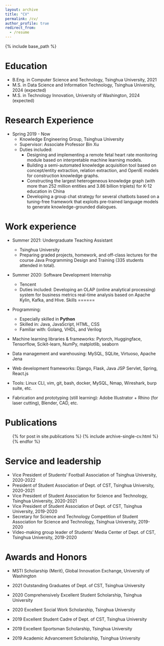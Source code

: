 ```yaml
---
layout: archive
title: "CV"
permalink: /cv/
author_profile: true
redirect_from:
  - /resume
---
```


{% include base_path %}

Education
======
* B.Eng. in Computer Science and Technology, Tsinghua University, 2021
* M.S. in Data Science and Information Technology, Tsinghua University, 2024 (expected)
* M.S. in Technology Innovation, University of Washington, 2024 (expected)

# Research Experience

- Spring 2019 - Now
  - Knowledge Engineering Group, Tsinghua University
  - Supervisor: Associate Professor Bin Xu
  - Duties included:
    - Designing and implementing a remote fetal heart rate monitoring module based on interpretable machine learning models.
    - Building a semi-automated knowledge acquisition tool based on concept/entity extraction, relation extraction, and OpenIE models for construction knowledge graphs.
    - Constructing the largest heterogeneous knowledge graph (with more than 252 million entities and 3.86 billion triplets) for K-12 education in China
    - Developing a group chat strategy for several chatbots based on a tuning-free framework that exploits pre-trained language models to generate knowledge-grounded dialogues. 

Work experience
======
* Summer 2021: Undergraduate Teaching Assistant
  * Tsinghua University
  * Preparing graded projects, homework, and off-class lectures for the course Java Programming Design and Training (335 students attended in total).
* Summer 2020: Software Development Internship
  * Tencent
  * Duties included: Developing an OLAP (online analytical processing) system for business metrics real-time analysis based on Apache Kylin, Kafka, and Hive. 
Skills
======
* Programming: 
  * Especially skilled in **Python**
  * Skilled in: Java, JavaScript, HTML, CSS
  * Familiar with: Golang, VHDL, and Verilog

* Machine learning libraries & frameworks: Pytorch, Huggingface, Tensorflow, Scikit-learn, NumPy, matplotlib, seaborn
* Data management and warehousing: MySQL, SQLite, Virtuoso, Apache Jena
* Web development frameworks: Django, Flask, Java JSP Servlet, Spring, React.js
* Tools: Linux CLI, vim, git, bash, docker, MySQL, Nmap, Wireshark, burp suite, etc.
* Fabrication and prototyping (still learning): Adobe Illustrator + Rhino (for laser cutting), Blender, CAD, etc.

Publications
======
  <ul>{% for post in site.publications %}
    {% include archive-single-cv.html %}
  {% endfor %}</ul>

Service and leadership
======
* Vice President of Students’ Football Association of Tsinghua University, 2020-2022
* President of Student Association of Dept. of CST, Tsinghua University, 2020-2021
* Vice President of Student Association for Science and Technology, Tsinghua University, 2020-2021
* Vice President of Student Association of Dept. of CST, Tsinghua University, 2019-2020
* Secretary for Science and Technology Competition of Student Association for Science and Technology, Tsinghua University, 2019-2020
* Video-making group leader of Students’ Media Center of Dept. of CST, Tsinghua University, 2019-2020

# Awards and Honors

- MSTI Scholarship (Merit), Global Innovation Exchange, University of Washington

- 2021 Outstanding Graduates of Dept. of CST, Tsinghua University
- 2020 Comprehensively Excellent Student Scholarship, Tsinghua University

- 2020 Excellent Social Work Scholarship, Tsinghua University

- 2019 Excellent Student Cadre of Dept. of CST, Tsinghua University

- 2019 Excellent Sportsman Scholarship, Tsinghua University

- 2019 Academic Advancement Scholarship, Tsinghua University
